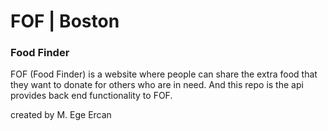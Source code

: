 # FOF | Boston
### Food Finder

FOF (Food Finder) is a website where people can share the extra food that they want to donate for others who are in need. And this repo is the api provides back end functionality to FOF.

created by M. Ege Ercan
